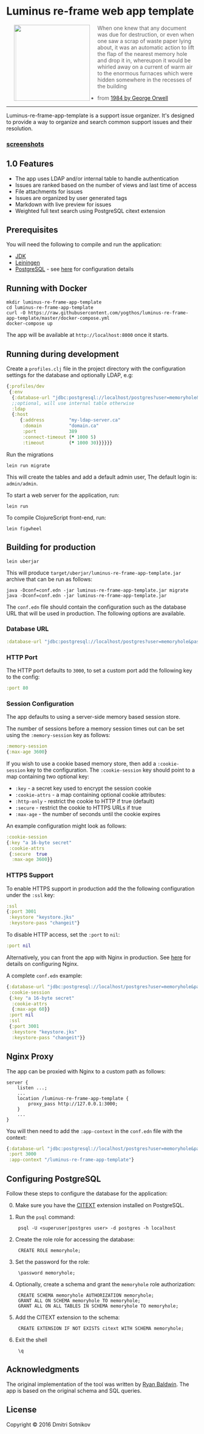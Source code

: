 # Luminus re-frame web app template

<img src="https://cdn.rawgit.com/yogthos/memory-hole/master/luminus-re-frame-app-template.png"
 hspace="20" align="left" height="200"/>

>When one knew that any document was due for destruction, or even when one saw a scrap of waste paper lying about, it was an automatic action to lift the flap of the nearest memory hole and drop it in, whereupon it would be whirled away on a current of warm air to the enormous furnaces which were hidden somewhere in the recesses of the building
>- from [1984 by George Orwell](https://www.goodreads.com/book/show/5470.1984)

---

Luminus-re-frame-app-template is a support issue organizer. It's designed to provide a way to organize and search common support issues and their resolution.

### [screenshots](https://github.com/yogthos/luminus-re-frame-app-template/tree/master/screenshots)

## 1.0 Features

- The app uses LDAP and/or internal table to handle authentication
- Issues are ranked based on the number of views and last time of access
- File attachments for issues
- Issues are organized by user generated tags
- Markdown with live preview for issues
- Weighted full text search using PostgreSQL citext extension

## Prerequisites

You will need the following to compile and run the application:

* [JDK](http://www.azul.com/downloads/zulu)
* [Leiningen](https://leiningen.org/)
* [PostgreSQL](http://postgresql.org) - see [here](#configuring-postgresql) for configuration details

## Running with Docker

```
mkdir luminus-re-frame-app-template
cd luminus-re-frame-app-template
curl -O https://raw.githubusercontent.com/yogthos/luminus-re-frame-app-template/master/docker-compose.yml
docker-compose up
```

The app will be available at `http://localhost:8000` once it starts.

## Running during development

Create a `profiles.clj` file in the project directory with the configuration settings for the database and optionally LDAP, e.g:

```clojure
{:profiles/dev
 {:env
  {:database-url "jdbc:postgresql://localhost/postgres?user=memoryhole&password=memoryhole"
  ;;optional, will use internal table otherwise
  :ldap
  {:host
     {:address         "my-ldap-server.ca"
      :domain          "domain.ca"
      :port            389
      :connect-timeout (* 1000 5)
      :timeout         (* 1000 30)}}}}}
```

Run the migrations

    lein run migrate

This will create the tables and add a default admin user, The default login is: `admin/admin`.

To start a web server for the application, run:

    lein run

To compile ClojureScript front-end, run:

    lein figwheel

## Building for production

    lein uberjar

This will produce `target/uberjar/luminus-re-frame-app-template.jar` archive that can be run as follows:

    java -Dconf=conf.edn -jar luminus-re-frame-app-template.jar migrate
    java -Dconf=conf.edn -jar luminus-re-frame-app-template.jar

The `conf.edn` file should contain the configuration such as the database URL that will be used in production. The following options are available.

### Database URL

```clojure
:database-url "jdbc:postgresql://localhost/postgres?user=memoryhole&password=memoryhole"
```

### HTTP Port

The HTTP port defaults to `3000`, to set a custom port add the following key to the config:

```clojure
:port 80
```

### Session Configuration 

The app defaults to using a server-side memory based session store.

The number of sessions before a memory session times out can be set using the `:memory-session` key as follows:

```clojure
:memory-session
{:max-age 3600}
```

If you wish to use a cookie based memory store, then add a `:cookie-session` key to the configuration.
The `:cookie-session` key should point to a map containing two optional key:

* `:key` - a secret key used to encrypt the session cookie
* `:cookie-attrs` - a map containing optional cookie attributes:
* `:http-only` - restrict the cookie to HTTP if true (default)
* `:secure` - restrict the cookie to HTTPS URLs if true
* `:max-age` - the number of seconds until the cookie expires

An example configuration might look as follows:

```clojure
:cookie-session
{:key "a 16-byte secret"
 :cookie-attrs
 {:secure  true
  :max-age 3600}}
```

### HTTPS Support

To enable HTTPS support in production add the the following configuration under the `:ssl` key:

```clojure
:ssl
{:port 3001
 :keystore "keystore.jks"
 :keystore-pass "changeit"}
```

To disable HTTP access, set the `:port` to `nil`:

```clojure
:port nil
```

Alternatively, you can front the app with Nginx in production.
See [here](http://www.luminusweb.net/docs/deployment.md#setting_up_ssl) for details on configuring Nginx.

A complete `conf.edn` example:

```clojure
{:database-url "jdbc:postgresql://localhost/postgres?user=memoryhole&password=memoryhole"
 :cookie-session
 {:key "a 16-byte secret"
  :cookie-attrs
  {:max-age 60}}
 :port nil
 :ssl
 {:port 3001
  :keystore "keystore.jks"
  :keystore-pass "changeit"}}
```

## Nginx Proxy

The app can be proxied with Nginx to a custom path as follows:

```
server {
    listen ...;
    ...
    location /luminus-re-frame-app-template {
        proxy_pass http://127.0.0.1:3000;
    }
    ...
}
```

You will then need to add the `:app-context` in the `conf.edn` file with the context:

```clojure
{:database-url "jdbc:postgresql://localhost/postgres?user=memoryhole&password=memoryhole"
 :port 3000
 :app-context "/luminus-re-frame-app-template"}
```

## Configuring PostgreSQL

Follow these steps to configure the database for the application:

0. Make sure you have the [CITEXT](https://www.postgresql.org/docs/9.5/static/citext.html)
extension installed on PostgreSQL.

1. Run the `psql` command:

        psql -U <superuser|postgres user> -d postgres -h localhost

2. Create the role role for accessing the database:

        CREATE ROLE memoryhole;

3. Set the password for the role:

        \password memoryhole;

4. Optionally, create a schema and grant the `memoryhole` role authorization:

        CREATE SCHEMA memoryhole AUTHORIZATION memoryhole;
        GRANT ALL ON SCHEMA memoryhole TO memoryhole;
        GRANT ALL ON ALL TABLES IN SCHEMA memoryhole TO memoryhole;

5. Add the CITEXT extension to the schema:

        CREATE EXTENSION IF NOT EXISTS citext WITH SCHEMA memoryhole;

6. Exit the shell

        \q

## Acknowledgments

The original implementation of the tool was written by [Ryan Baldwin](https://github.com/ryanbaldwin). The app is based on the original schema and SQL queries.

## License

Copyright © 2016 Dmitri Sotnikov
